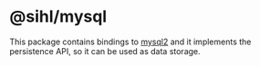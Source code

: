 # @sihl/mysql

This package contains bindings to [mysql2](https://www.npmjs.com/package/mysql2) and it implements the persistence API, so it can be used as data storage.
